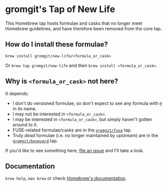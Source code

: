 # gromgit's Tap of New Life
This Homebrew tap hosts formulae and casks that no longer meet Homebrew guidelines, and have therefore been removed from the core tap.

## How do I install these formulae?
`brew install gromgit/new-life/<formula_or_cask>`

Or `brew tap gromgit/new-life` and then `brew install <formula_or_cask>`.

## Why is `<formula_or_cask>` not here?
It depends:
* I don't do versioned formulae, so don't expect to see any formula with `@` in its name.
* I may not be interested in `<formula_or_cask>`.
* I may be interested in `<formula_or_cask>`, but simply haven't gotten around to it.
* FUSE-related formulae/casks are in the [`gromgit/fuse`](https://github.com/gromgit/homebrew-fuse) tap.
* Truly *dead* formulae (i.e. no longer maintained by upstream) are in the [`gromgit/boneyard`](https://github.com/gromgit/homebrew-boneyard) tap.

If you'd like to see something here, [file an issue](https://github.com/gromgit/homebrew-new-life/issues/new/choose) and I'll take a look.

## Documentation
`brew help`, `man brew` or check [Homebrew's documentation](https://docs.brew.sh).
